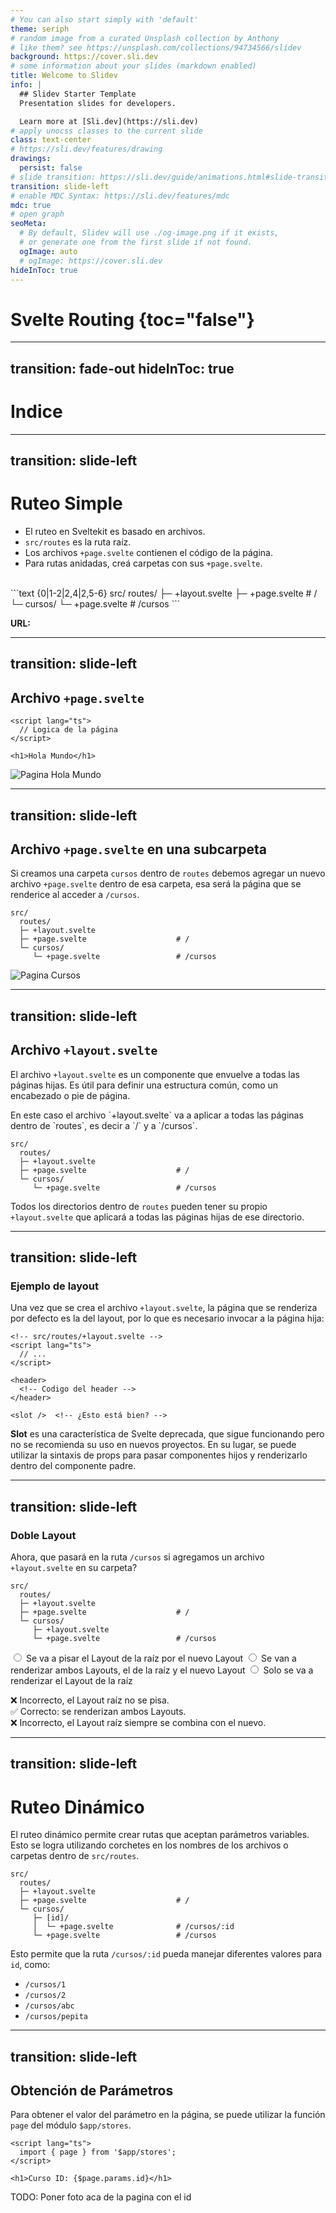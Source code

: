 ```yaml
---
# You can also start simply with 'default'
theme: seriph
# random image from a curated Unsplash collection by Anthony
# like them? see https://unsplash.com/collections/94734566/slidev
background: https://cover.sli.dev
# some information about your slides (markdown enabled)
title: Welcome to Slidev
info: |
  ## Slidev Starter Template
  Presentation slides for developers.

  Learn more at [Sli.dev](https://sli.dev)
# apply unocss classes to the current slide
class: text-center
# https://sli.dev/features/drawing
drawings:
  persist: false
# slide transition: https://sli.dev/guide/animations.html#slide-transitions
transition: slide-left
# enable MDC Syntax: https://sli.dev/features/mdc
mdc: true
# open graph
seoMeta:
  # By default, Slidev will use ./og-image.png if it exists,
  # or generate one from the first slide if not found.
  ogImage: auto
  # ogImage: https://cover.sli.dev
hideInToc: true
---
```


# Svelte Routing {toc="false"}

<div class="abs-br m-6 text-xl">
  <a href="https://svelte.dev/docs/kit/routing" target="_blank" class="slidev-icon-btn">
    <carbon:logo-svelte/>
  </a>
</div>

---
transition: fade-out
hideInToc: true
---

# Indice

<Toc minDepth={1} maxDepth={2} />

---
transition: slide-left
---

# Ruteo Simple

<div class="pr-8 max-w-prose space-y-3">
  <ul class="list-disc pl-6 text-md leading-relaxed">
    <li>El ruteo en Sveltekit es basado en archivos.</li>
    <li v-click="1" v-motion
    :initial="{ opacity: 0, x: -12 }"
    :enter="{ opacity: 1, x: 0 }"><code>src/routes</code> es la ruta raíz.</li>
    <li v-click="2" v-motion
    :initial="{ opacity: 0, x: -12 }"
    :enter="{ opacity: 1, x: 0 }">Los archivos <code>+page.svelte</code> contienen el código de la página.</li>
    <li v-click="3" v-motion
    :initial="{ opacity: 0, x: -12 }"
    :enter="{ opacity: 1, x: 0 }">Para rutas anidadas, creá carpetas con sus <code>+page.svelte</code>.</li>
  </ul>
</div>

<br/>


<div class="pl-8 w-full" v-click="1">
  <div class="rounded-xl shadow-xl p-4 bg-white/5">
```text {0|1-2|2,4|2,5-6}
src/
  routes/
  ├─ +layout.svelte
  ├─ +page.svelte                    # /
  └─ cursos/
     └─ +page.svelte                 # /cursos
```
</div> 

<b v-click="2"> URL: </b>
<div class="mt-6 text-lg font-mono tracking-wide">
  <template v-if="$clicks >= 2 && $clicks < 3">
    http://localhost:5173
  </template>
  <template v-if="$clicks >= 3">
    http://localhost:5173/cursos
  </template>
</div>
</div>


---
transition: slide-left
---

## Archivo `+page.svelte`


```vue {monaco}
<script lang="ts">
  // Logica de la página
</script>

<h1>Hola Mundo</h1>
```

<div class="w-full flex justify-center">
  <img class="border-4 border-white/10 rounded-lg shadow-lg mt-6" src="./assets/holaMundoPage.png" alt="Pagina Hola Mundo" />
</div>

---
transition: slide-left
---

## Archivo `+page.svelte` en una subcarpeta


Si creamos una carpeta `cursos` dentro de `routes` debemos agregar un nuevo archivo `+page.svelte` dentro de esa carpeta, esa será la página que se renderice al acceder a `/cursos`.

```text {5-6}
src/
  routes/
  ├─ +layout.svelte
  ├─ +page.svelte                    # /
  └─ cursos/
     └─ +page.svelte                 # /cursos
```

<div class="w-full flex justify-center">
  <img class="border-4 border-white/10 rounded-lg shadow-lg mt-6" src="./assets/cursosPagina.png" alt="Pagina Cursos" />
</div>


---
transition: slide-left
---

## Archivo `+layout.svelte`

El archivo `+layout.svelte` es un componente que envuelve a todas las páginas hijas. Es útil para definir una estructura común, como un encabezado o pie de página.

<div v-click="1">
En este caso el archivo `+layout.svelte` va a aplicar a todas las páginas dentro de `routes`, es decir a `/` y a `/cursos`.
</div>


```text {3|3,4,6}
src/
  routes/
  ├─ +layout.svelte
  ├─ +page.svelte                    # /
  └─ cursos/
     └─ +page.svelte                 # /cursos
```

<div v-click="2" class="mt-10 color-gray">
Todos los directorios dentro de <code>routes</code> pueden tener su propio <code>+layout.svelte</code> que aplicará a todas las páginas hijas de ese directorio.
</div>

---
transition: slide-left
---

### Ejemplo de layout

Una vez que se crea el archivo `+layout.svelte`, la página que se renderiza por defecto es la del layout, por lo que es necesario invocar a la página hija:

```vue {monaco}
<!-- src/routes/+layout.svelte -->
<script lang="ts">
  // ...
</script>

<header>
  <!-- Codigo del header -->
</header>

<slot />  <!-- ¿Esto está bien? -->
```


<div class=" mt-6">
<b>Slot</b> es una característica de Svelte deprecada, que sigue funcionando pero no se recomienda su uso en nuevos proyectos. En su lugar, se puede utilizar la sintaxis de props para pasar componentes hijos y renderizarlo dentro del componente padre.
</div>


---
transition: slide-left
---

### Doble Layout

<script setup>
import { ref } from 'vue'
const answer = ref('')
</script>

Ahora, que pasará en la ruta `/cursos` si agregamos un archivo `+layout.svelte` en su carpeta?

```text {3,5-6}
src/
  routes/
  ├─ +layout.svelte
  ├─ +page.svelte                    # /
  └─ cursos/
     ├─ +layout.svelte
     └─ +page.svelte                 # /cursos
```


<form class="space-y-3 mt-10">
  <label class="block">
    <input type="radio" v-model="answer" value="a" />
    Se va a pisar el Layout de la raíz por el nuevo Layout
  </label>
  <label class="block">
    <input type="radio" v-model="answer" value="b" />
    Se van a renderizar ambos Layouts, el de la raíz y el nuevo Layout
  </label>
  <label class="block">
    <input type="radio" v-model="answer" value="c" />
    Solo se va a renderizar el Layout de la raíz
  </label>
</form>

<div class="mt-6">
  <div v-if="answer === 'a'" class="text-red-400 font-bold">
    ❌ Incorrecto, el Layout raíz no se pisa.
  </div>
  <div v-else-if="answer === 'b'" class="text-green-400 font-bold">
    ✅ Correcto: se renderizan ambos Layouts.
  </div>
  <div v-else-if="answer === 'c'" class="text-red-400 font-bold">
    ❌ Incorrecto, el Layout raíz siempre se combina con el nuevo.
  </div>
</div>


---
transition: slide-left
---

# Ruteo Dinámico

El ruteo dinámico permite crear rutas que aceptan parámetros variables. Esto se logra utilizando corchetes en los nombres de los archivos o carpetas dentro de `src/routes`.

```text {5-6}
src/
  routes/
  ├─ +layout.svelte
  ├─ +page.svelte                    # /
  └─ cursos/
     ├─ [id]/
     │  └─ +page.svelte              # /cursos/:id
     └─ +page.svelte                 # /cursos
```

Esto permite que la ruta `/cursos/:id` pueda manejar diferentes valores para `id`, como: 

- `/cursos/1`
- `/cursos/2`
- `/cursos/abc`
- `/cursos/pepita`


---
transition: slide-left
---

## Obtención de Parámetros

Para obtener el valor del parámetro en la página, se puede utilizar la función `page` del módulo `$app/stores`.

```vue {monaco}
<script lang="ts">
  import { page } from '$app/stores';
</script>

<h1>Curso ID: {$page.params.id}</h1>
```

TODO: Poner foto aca de la pagina con el id


